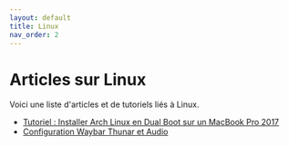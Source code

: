 ```yaml
---
layout: default
title: Linux
nav_order: 2
---
```


# Articles sur Linux

Voici une liste d'articles et de tutoriels liés à Linux.

- [Tutoriel : Installer Arch Linux en Dual Boot sur un MacBook Pro 2017](/tug-benson.github.io/_posts/2025-08-08-installer-arch-linux-macbook.html)
- [Configuration Waybar Thunar et Audio](/tug-benson.github.io/_posts/2025-08-07_configuration_audio_thunar_waybar.html)